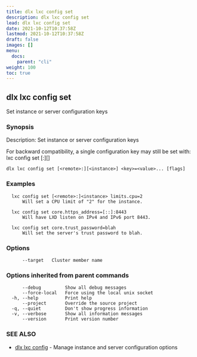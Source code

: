 ```yaml
---
title: dlx lxc config set
description: dlx lxc config set
lead: dlx lxc config set
date: 2021-10-12T10:37:58Z
lastmod: 2021-10-12T10:37:58Z
draft: false
images: []
menu:
  docs:
    parent: "cli"
weight: 100
toc: true
---
```

## dlx lxc config set

Set instance or server configuration keys

### Synopsis

Description:
  Set instance or server configuration keys

  For backward compatibility, a single configuration key may still be set with:
      lxc config set [<remote>:][<instance>] <key> <value>



```
dlx lxc config set [<remote>:][<instance>] <key>=<value>... [flags]
```

### Examples

```
  lxc config set [<remote>:]<instance> limits.cpu=2
      Will set a CPU limit of "2" for the instance.

  lxc config set core.https_address=[::]:8443
      Will have LXD listen on IPv4 and IPv6 port 8443.

  lxc config set core.trust_password=blah
      Will set the server's trust password to blah.
```

### Options

```
      --target   Cluster member name
```

### Options inherited from parent commands

```
      --debug         Show all debug messages
      --force-local   Force using the local unix socket
  -h, --help          Print help
      --project       Override the source project
  -q, --quiet         Don't show progress information
  -v, --verbose       Show all information messages
      --version       Print version number
```

### SEE ALSO

* [dlx lxc config](/docs/cmd/dlx_lxc_config)	 - Manage instance and server configuration options

